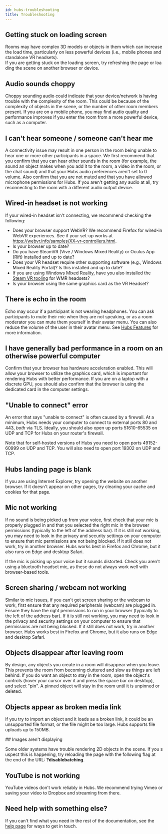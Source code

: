 ```yaml
---
id: hubs-troubleshooting
title: Troubleshooting
---
```


## Getting stuck on loading screen 

Rooms may have complex 3D models or objects in them which can increase the load time, particularly on less powerful devices (i.e., mobile phones and standalone VR headsets). If you are getting stuck on the loading screen, try refreshing the page or loading the scene on another browser or device. 

## Audio sounds choppy

Choppy sounding audio could indicate that your device/network is having trouble with the complexity of the room. This could be because of the complexity of objects in the scene, or the number of other room members present. If you are on a mobile phone, you may find audio quality and performance improves if you enter the room from a more powerful device, such as a computer. 

## I can't hear someone / someone can't hear me

A connectivity issue may result in one person in the room being unable to hear one or more other participants in a space. We first recommend that you confirm that you can hear other sounds in the room (for example, the sound an object makes when you add it to the room, a video in the room, or the chat sound) and that your Hubs audio preferences aren't set to 0 volume. Also confirm that you are not muted and that you have allowed microphone permissions for Hubs. If you aren't getting any audio at all, try reconnecting to the room with a different audio output device.

## Wired-in headset is not working

If your wired-in headset isn't connecting, we recommend checking the following:

* Does your browser support WebVR? We recommend Firefox for wired-in WebVR experiences. See if your set-up works at https://webvr.info/samples/XX-vr-controllers.html.
* Is your browser up to date?
* Do you have SteamVR (Vive / Windows Mixed Reality) or Oculus App (Rift) installed and up to date?
* Does your VR headset require other supporting software (e.g., Windows Mixed Reality Portal)? Is this installed and up to date? 
* If you are using Windows Mixed Reality, have you also installed the [Steam VR tooling](https://store.steampowered.com/app/719950/Windows_Mixed_Reality_for_SteamVR/) for WMR headsets?
* Is your browser using the same graphics card as the VR Headset?

## There is echo in the room

Echo may occur if a participant is not wearing headphones. You can ask participants to mute their mic when they are not speaking, or as a room moderator you can mute them yourself in their avatar menu. You can also reduce the volume of the user in their avatar menu. See [Hubs Features](./hubs-features.html) for more information. 

## I have generally bad performance in a room on an otherwise powerful computer

Confirm that your browser has hardware acceleration enabled. This will allow your browser to utilize the graphics card, which is important for rendering Hubs with better performance. If you are on a laptop with a discrete GPU, you should also confirm that the browser is using the dedicated card in the computer settings.

## "Unable to connect" error

An error that says "unable to connect" is often caused by a firewall. At a minimum, Hubs needs your computer to connect to external ports 80 and 443, *both* via TLS. Ideally, you should also open up ports 51610-65535 on UDP and TCP for Hubs on your router's firewall.

Note that for self-hosted versions of Hubs you need to open ports 49152-60999 on UDP and TCP. You will also need to open port 19302 on UDP and TCP.


## Hubs landing page is blank

If you are using Internet Explorer, try opening the website on another browser. If it doesn't appear on other pages, try clearing your cache and cookies for that page. 

## Mic not working 

If no sound is being picked up from your voice, first check that your mic is properly plugged in and that you selected the right mic in the browser permissions (typically to the left of the address bar). If it is still not working, you may need to look in the privacy and security settings on your computer to ensure that mic permissions are not being blocked. If it still does not work, try in another browser. Hubs works best in Firefox and Chrome, but it also runs on Edge and desktop Safari.

If the mic is picking up your voice but it sounds distorted. Check you aren't using a bluetooth headset mic, as these do not always work well with browser-based tools. 

## Screen sharing / webcam not working

Similar to mic issues, if you can't get screen sharing or the webcam to work, first ensure that any required peripherals (webcam) are plugged in. Ensure they have the right permissions to run in your browser (typically to the left of the address bar). If it is still not working, you may need to look in the privacy and security settings on your computer to ensure that permissions are not being blocked. If it still does not work, try in another browser. Hubs works best in Firefox and Chrome, but it also runs on Edge and desktop Safari.

## Objects disappear after leaving room

By design, any objects you create in a room will disappear when you leave. This prevents the room from becoming cluttered and slow as things are left behind. If you do want an object to stay in the room, open the object's controls (hover your cursor over it and press the space bar on desktop), and select "pin". A pinned object will stay in the room until it is unpinned or deleted.

## Objects appear as broken media link

If you try to import an object and it loads as a broken link, it could be an unsupported file format, or the file might be too large. Hubs supports file uploads up to 150MB.

## Images aren't displaying 

Some older systems have trouble rendering 2D objects in the scene. If you suspect this is happening, try reloading the page with the following flag at the end of the URL: __?disablebatching__. 

## YouTube is not working

YouTube videos don't work reliably in Hubs. We recommend trying Vimeo or saving your video to Dropbox and streaming from there.

## Need help with something else?

If you can't find what you need in the rest of the documentation, see the [help page](./help.html) for ways to get in touch.
